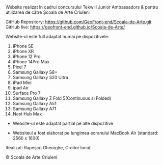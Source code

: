Website realizat în cadrul concursului Tekwill Junior Ambassadors & pentru utilizarea de către Școala de Arte Criuleni

GitHub Repository: https://github.com/GeoFront-end/Scoala-de-Arte.git
GitHub live: https://geofront-end.github.io/Scoala-de-Arte/

Website-ul este full adaptat numai pe dispozitivele:
1. iPhone SE
2. iPhone XR
3. iPhone 12 Pro
4. iPhone 14Pro Max
5. Pixel 7
6. Samsung Gallaxy S8+
7. Samsung Gallaxy S20 Ultra
8. iPad Mini
9. ipad Air
10. Surface Pro 7
11. Samsung Gallaxy Z Fold 5(Continuous si Folded)
12. Samsung Gallaxy A51
13. Samsung Gallaxy A71
14. Nest Hub Max

* Website-ul este adaptat parțial pe alte dispozitive 

* Websiteul a fost elaborat pe lungimea ecranului MacBook Air (standard: 2560 x 1600)


Realizat: Rapeșco Gheorghe, Croitor Ionuț

© Școala de Arte Criuleni